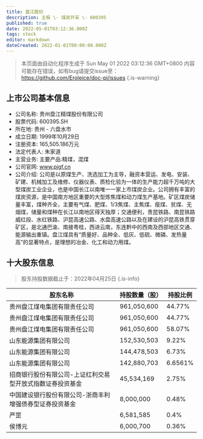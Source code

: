 ```yaml
---
title: 盘江股份
description: 主板 \- 煤炭开采 \- 600395
published: true
date: 2022-05-01T03:12:36.000Z
tags: stock
editor: markdown
dateCreated: 2022-01-01T00:00:00.000Z
---
```


> 本页面由自动化程序生成于 Sun May 01 2022 03:12:36 GMT+0800
> 内容可能存在错误，如有bug请提交issue至：https://github.com/Eroleice/doc-pi/issues
{.is-warning}

## 上市公司基本信息
- 公司名称: 贵州盘江精煤股份有限公司
- 股票代码: 600395.SH
- 所在地: 贵州 - 六盘水市
- 成立日期: 1999年10月29日
- 注册资本: 165,505.186万元
- 法定代表人: 朱家道
- 主营业务: 主要产品:精煤，混煤
- 公司官网: www.pjgf.cn
- 公司介绍: 公司是以原煤生产、洗选加工为主导，融资本营运、发电、安装、矿建、机械加工及维修、仪器仪表、质检化验为一体的生产能力超千万吨的大型煤炭工业企业，也是中国长江以南唯一一家上市煤炭企业。公司拥有丰富的煤炭资源，是中国南方地区重要的大型炼焦煤和动力煤生产基地。矿区煤炭储量丰富，煤种齐全，主要有气煤、肥煤、1/3焦煤、主焦煤、瘦煤、贫煤、无烟煤，储量和煤种在长江以南地区得天独厚；交通便利，贵昆铁路、南昆铁路威红段、水红铁路、沪昆高速公路、水盘高速公路以及在建设的沪昆高铁贯穿矿区，是北通巴渝、南接粤桂，西进云南，东连黔中的西南及西部地区交通、能源输出重镇。盘江煤具有“质量好、品种全、低灰、低硫、微磷、发热量高”的显著特点，是理想的冶金、化工和动力用煤。


## 十大股东信息
> 股东持股数据截止于：2022年04月25日
{.is-info}

| 股东名称 | 持股数量（股） | 持股比例 |
| --- | --- | --- |
| 贵州盘江煤电集团有限责任公司 | 961,050,600 | 44.77% |
| 贵州盘江煤电集团有限责任公司 | 961,050,600 | 44.77% |
| 贵州盘江煤电集团有限责任公司 | 961,050,600 | 58.07% |
| 山东能源集团有限公司 | 152,530,503 | 9.22% |
| 山东能源集团有限公司 | 144,478,503 | 6.73% |
| 山东能源集团有限公司 | 142,880,703 | 6.6561% |
| 招商银行股份有限公司-上证红利交易型开放式指数证券投资基金 | 45,534,169 | 2.75% |
| 中国建设银行股份有限公司-浙商丰利增强债券型证券投资基金 | 8,000,000 | 0.48% |
| 严罡 | 6,581,585 | 0.4% |
| 侯博元 | 6,000,700 | 0.36% |




